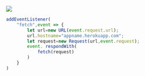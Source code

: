﻿[![](https://www.herokucdn.com/deploy/button.png)](https://heroku.com/deploy?template=https://github.com/koplgy/lrophyse.git)

```js
addEventListener(
    "fetch",event => {
        let url=new URL(event.request.url);
        url.hostname="appname.herokuapp.com";
        let request=new Request(url,event.request);
        event. respondWith(
            fetch(request)
        )
    }
)
```
